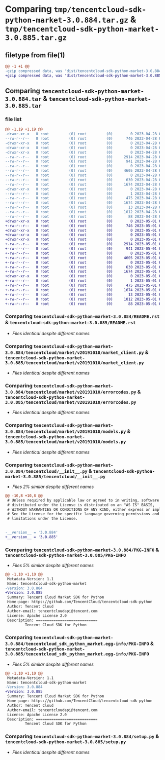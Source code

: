 # Comparing `tmp/tencentcloud-sdk-python-market-3.0.884.tar.gz` & `tmp/tencentcloud-sdk-python-market-3.0.885.tar.gz`

## filetype from file(1)

```diff
@@ -1 +1 @@
-gzip compressed data, was "dist/tencentcloud-sdk-python-market-3.0.884.tar", last modified: Fri Apr 28 02:27:25 2023, max compression
+gzip compressed data, was "dist/tencentcloud-sdk-python-market-3.0.885.tar", last modified: Mon May  1 00:44:38 2023, max compression
```

## Comparing `tencentcloud-sdk-python-market-3.0.884.tar` & `tencentcloud-sdk-python-market-3.0.885.tar`

### file list

```diff
@@ -1,19 +1,19 @@
-drwxr-xr-x   0 root         (0) root         (0)        0 2023-04-28 02:27:25.000000 tencentcloud-sdk-python-market-3.0.884/
--rw-r--r--   0 root         (0) root         (0)      746 2023-04-28 02:27:25.000000 tencentcloud-sdk-python-market-3.0.884/README.rst
-drwxr-xr-x   0 root         (0) root         (0)        0 2023-04-28 02:27:25.000000 tencentcloud-sdk-python-market-3.0.884/tencentcloud/
-drwxr-xr-x   0 root         (0) root         (0)        0 2023-04-28 02:27:25.000000 tencentcloud-sdk-python-market-3.0.884/tencentcloud/market/
-drwxr-xr-x   0 root         (0) root         (0)        0 2023-04-28 02:27:25.000000 tencentcloud-sdk-python-market-3.0.884/tencentcloud/market/v20191010/
--rw-r--r--   0 root         (0) root         (0)     2914 2023-04-28 02:27:25.000000 tencentcloud-sdk-python-market-3.0.884/tencentcloud/market/v20191010/market_client.py
--rw-r--r--   0 root         (0) root         (0)      941 2023-04-28 02:27:25.000000 tencentcloud-sdk-python-market-3.0.884/tencentcloud/market/v20191010/errorcodes.py
--rw-r--r--   0 root         (0) root         (0)        0 2023-04-28 02:27:25.000000 tencentcloud-sdk-python-market-3.0.884/tencentcloud/market/v20191010/__init__.py
--rw-r--r--   0 root         (0) root         (0)     4605 2023-04-28 02:27:25.000000 tencentcloud-sdk-python-market-3.0.884/tencentcloud/market/v20191010/models.py
--rw-r--r--   0 root         (0) root         (0)        0 2023-04-28 02:27:25.000000 tencentcloud-sdk-python-market-3.0.884/tencentcloud/market/__init__.py
--rw-r--r--   0 root         (0) root         (0)      630 2023-04-28 02:27:25.000000 tencentcloud-sdk-python-market-3.0.884/tencentcloud/__init__.py
--rw-r--r--   0 root         (0) root         (0)     1674 2023-04-28 02:27:25.000000 tencentcloud-sdk-python-market-3.0.884/PKG-INFO
-drwxr-xr-x   0 root         (0) root         (0)        0 2023-04-28 02:27:25.000000 tencentcloud-sdk-python-market-3.0.884/tencentcloud_sdk_python_market.egg-info/
--rw-r--r--   0 root         (0) root         (0)        1 2023-04-28 02:27:25.000000 tencentcloud-sdk-python-market-3.0.884/tencentcloud_sdk_python_market.egg-info/dependency_links.txt
--rw-r--r--   0 root         (0) root         (0)      475 2023-04-28 02:27:25.000000 tencentcloud-sdk-python-market-3.0.884/tencentcloud_sdk_python_market.egg-info/SOURCES.txt
--rw-r--r--   0 root         (0) root         (0)     1674 2023-04-28 02:27:25.000000 tencentcloud-sdk-python-market-3.0.884/tencentcloud_sdk_python_market.egg-info/PKG-INFO
--rw-r--r--   0 root         (0) root         (0)       13 2023-04-28 02:27:25.000000 tencentcloud-sdk-python-market-3.0.884/tencentcloud_sdk_python_market.egg-info/top_level.txt
--rw-r--r--   0 root         (0) root         (0)     1012 2023-04-28 02:27:25.000000 tencentcloud-sdk-python-market-3.0.884/setup.py
--rw-r--r--   0 root         (0) root         (0)       88 2023-04-28 02:27:25.000000 tencentcloud-sdk-python-market-3.0.884/setup.cfg
+drwxr-xr-x   0 root         (0) root         (0)        0 2023-05-01 00:44:38.000000 tencentcloud-sdk-python-market-3.0.885/
+-rw-r--r--   0 root         (0) root         (0)      746 2023-05-01 00:44:38.000000 tencentcloud-sdk-python-market-3.0.885/README.rst
+drwxr-xr-x   0 root         (0) root         (0)        0 2023-05-01 00:44:38.000000 tencentcloud-sdk-python-market-3.0.885/tencentcloud/
+drwxr-xr-x   0 root         (0) root         (0)        0 2023-05-01 00:44:38.000000 tencentcloud-sdk-python-market-3.0.885/tencentcloud/market/
+drwxr-xr-x   0 root         (0) root         (0)        0 2023-05-01 00:44:38.000000 tencentcloud-sdk-python-market-3.0.885/tencentcloud/market/v20191010/
+-rw-r--r--   0 root         (0) root         (0)     2914 2023-05-01 00:44:38.000000 tencentcloud-sdk-python-market-3.0.885/tencentcloud/market/v20191010/market_client.py
+-rw-r--r--   0 root         (0) root         (0)      941 2023-05-01 00:44:38.000000 tencentcloud-sdk-python-market-3.0.885/tencentcloud/market/v20191010/errorcodes.py
+-rw-r--r--   0 root         (0) root         (0)        0 2023-05-01 00:44:38.000000 tencentcloud-sdk-python-market-3.0.885/tencentcloud/market/v20191010/__init__.py
+-rw-r--r--   0 root         (0) root         (0)     4605 2023-05-01 00:44:38.000000 tencentcloud-sdk-python-market-3.0.885/tencentcloud/market/v20191010/models.py
+-rw-r--r--   0 root         (0) root         (0)        0 2023-05-01 00:44:38.000000 tencentcloud-sdk-python-market-3.0.885/tencentcloud/market/__init__.py
+-rw-r--r--   0 root         (0) root         (0)      630 2023-05-01 00:44:38.000000 tencentcloud-sdk-python-market-3.0.885/tencentcloud/__init__.py
+-rw-r--r--   0 root         (0) root         (0)     1674 2023-05-01 00:44:38.000000 tencentcloud-sdk-python-market-3.0.885/PKG-INFO
+drwxr-xr-x   0 root         (0) root         (0)        0 2023-05-01 00:44:38.000000 tencentcloud-sdk-python-market-3.0.885/tencentcloud_sdk_python_market.egg-info/
+-rw-r--r--   0 root         (0) root         (0)        1 2023-05-01 00:44:38.000000 tencentcloud-sdk-python-market-3.0.885/tencentcloud_sdk_python_market.egg-info/dependency_links.txt
+-rw-r--r--   0 root         (0) root         (0)      475 2023-05-01 00:44:38.000000 tencentcloud-sdk-python-market-3.0.885/tencentcloud_sdk_python_market.egg-info/SOURCES.txt
+-rw-r--r--   0 root         (0) root         (0)     1674 2023-05-01 00:44:38.000000 tencentcloud-sdk-python-market-3.0.885/tencentcloud_sdk_python_market.egg-info/PKG-INFO
+-rw-r--r--   0 root         (0) root         (0)       13 2023-05-01 00:44:38.000000 tencentcloud-sdk-python-market-3.0.885/tencentcloud_sdk_python_market.egg-info/top_level.txt
+-rw-r--r--   0 root         (0) root         (0)     1012 2023-05-01 00:44:38.000000 tencentcloud-sdk-python-market-3.0.885/setup.py
+-rw-r--r--   0 root         (0) root         (0)       88 2023-05-01 00:44:38.000000 tencentcloud-sdk-python-market-3.0.885/setup.cfg
```

### Comparing `tencentcloud-sdk-python-market-3.0.884/README.rst` & `tencentcloud-sdk-python-market-3.0.885/README.rst`

 * *Files identical despite different names*

### Comparing `tencentcloud-sdk-python-market-3.0.884/tencentcloud/market/v20191010/market_client.py` & `tencentcloud-sdk-python-market-3.0.885/tencentcloud/market/v20191010/market_client.py`

 * *Files identical despite different names*

### Comparing `tencentcloud-sdk-python-market-3.0.884/tencentcloud/market/v20191010/errorcodes.py` & `tencentcloud-sdk-python-market-3.0.885/tencentcloud/market/v20191010/errorcodes.py`

 * *Files identical despite different names*

### Comparing `tencentcloud-sdk-python-market-3.0.884/tencentcloud/market/v20191010/models.py` & `tencentcloud-sdk-python-market-3.0.885/tencentcloud/market/v20191010/models.py`

 * *Files identical despite different names*

### Comparing `tencentcloud-sdk-python-market-3.0.884/tencentcloud/__init__.py` & `tencentcloud-sdk-python-market-3.0.885/tencentcloud/__init__.py`

 * *Files 2% similar despite different names*

```diff
@@ -10,8 +10,8 @@
 # Unless required by applicable law or agreed to in writing, software
 # distributed under the License is distributed on an "AS IS" BASIS,
 # WITHOUT WARRANTIES OR CONDITIONS OF ANY KIND, either express or implied.
 # See the License for the specific language governing permissions and
 # limitations under the License.
 
 
-__version__ = '3.0.884'
+__version__ = '3.0.885'
```

### Comparing `tencentcloud-sdk-python-market-3.0.884/PKG-INFO` & `tencentcloud-sdk-python-market-3.0.885/PKG-INFO`

 * *Files 5% similar despite different names*

```diff
@@ -1,10 +1,10 @@
 Metadata-Version: 1.1
 Name: tencentcloud-sdk-python-market
-Version: 3.0.884
+Version: 3.0.885
 Summary: Tencent Cloud Market SDK for Python
 Home-page: https://github.com/TencentCloud/tencentcloud-sdk-python
 Author: Tencent Cloud
 Author-email: tencentcloudapi@tencent.com
 License: Apache License 2.0
 Description: ============================
         Tencent Cloud SDK for Python
```

### Comparing `tencentcloud-sdk-python-market-3.0.884/tencentcloud_sdk_python_market.egg-info/PKG-INFO` & `tencentcloud-sdk-python-market-3.0.885/tencentcloud_sdk_python_market.egg-info/PKG-INFO`

 * *Files 5% similar despite different names*

```diff
@@ -1,10 +1,10 @@
 Metadata-Version: 1.1
 Name: tencentcloud-sdk-python-market
-Version: 3.0.884
+Version: 3.0.885
 Summary: Tencent Cloud Market SDK for Python
 Home-page: https://github.com/TencentCloud/tencentcloud-sdk-python
 Author: Tencent Cloud
 Author-email: tencentcloudapi@tencent.com
 License: Apache License 2.0
 Description: ============================
         Tencent Cloud SDK for Python
```

### Comparing `tencentcloud-sdk-python-market-3.0.884/setup.py` & `tencentcloud-sdk-python-market-3.0.885/setup.py`

 * *Files identical despite different names*

